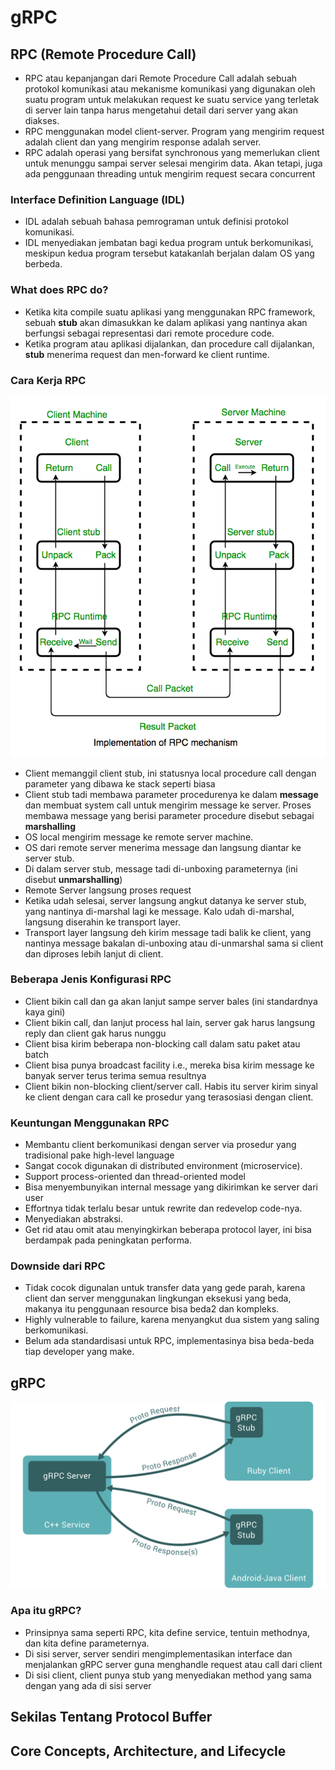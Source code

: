 # gRPC


## RPC (Remote Procedure Call)
- RPC atau kepanjangan dari Remote Procedure Call adalah sebuah protokol komunikasi atau mekanisme komunikasi yang digunakan oleh suatu program untuk melakukan request ke suatu service yang terletak di server lain tanpa harus mengetahui detail dari server yang akan diakses.
- RPC menggunakan model client-server. Program yang mengirim request adalah client dan yang mengirim response adalah server.
- RPC adalah operasi yang bersifat synchronous yang memerlukan client untuk menunggu sampai server selesai mengirim data. Akan tetapi, juga ada penggunaan threading untuk mengirim request secara concurrent

### Interface Definition Language (IDL)
- IDL adalah sebuah bahasa pemrograman untuk definisi protokol komunikasi.
- IDL menyediakan jembatan bagi kedua program untuk berkomunikasi, meskipun kedua program tersebut katakanlah berjalan dalam OS yang berbeda.

### What does RPC do?
- Ketika kita compile suatu aplikasi yang menggunakan RPC framework, sebuah **stub** akan dimasukkan ke dalam aplikasi yang nantinya akan berfungsi sebagai representasi dari remote procedure code.
- Ketika program atau aplikasi dijalankan, dan procedure call dijalankan, **stub** menerima request dan men-forward ke client runtime.

### Cara Kerja RPC
![Diagram RPC](/img/operating-system-remote-call-procedure-working.png)

- Client memanggil client stub, ini statusnya local procedure call dengan parameter yang dibawa ke stack seperti biasa
- Client stub tadi membawa parameter procedurenya ke dalam **message** dan membuat system call untuk mengirim message ke server. Proses membawa message yang berisi parameter procedure disebut sebagai **marshalling**
- OS local mengirim message ke remote server machine.
- OS dari remote server menerima message dan langsung diantar ke server stub.
- Di dalam server stub, message tadi di-unboxing parameternya (ini disebut **unmarshalling**)
- Remote Server langsung proses request
- Ketika udah selesai, server langsung angkut datanya ke server stub, yang nantinya di-marshal lagi ke message. Kalo udah di-marshal, langsung diserahin ke transport layer.
- Transport layer langsung deh kirim message tadi balik ke client, yang nantinya message bakalan di-unboxing atau di-unmarshal sama si client dan diproses lebih lanjut di client.


### Beberapa Jenis Konfigurasi RPC
- Client bikin call dan ga akan lanjut sampe server bales (ini standardnya kaya gini)
- Client bikin call, dan lanjut process hal lain, server gak harus langsung reply dan client gak harus nunggu
- Client bisa kirim beberapa non-blocking call dalam satu paket atau batch
- Client bisa punya broadcast facility i.e., mereka bisa kirim message ke banyak server terus terima semua resultnya
- Client bikin non-blocking client/server call. Habis itu server kirim sinyal ke client dengan cara call ke prosedur yang terasosiasi dengan client.


### Keuntungan Menggunakan RPC
- Membantu client berkomunikasi dengan server via prosedur yang tradisional pake high-level language
- Sangat cocok digunakan di distributed environment (microservice).
- Support process-oriented dan thread-oriented model
- Bisa menyembunyikan internal message yang dikirimkan ke server dari user
- Effortnya tidak terlalu besar untuk rewrite dan redevelop code-nya.
- Menyediakan abstraksi.
- Get rid atau omit atau menyingkirkan beberapa protocol layer, ini bisa berdampak pada peningkatan performa.

### Downside dari RPC
- Tidak cocok digunalan untuk transfer data yang gede parah, karena client dan server menggunakan lingkungan eksekusi yang beda, makanya itu penggunaan resource bisa beda2 dan kompleks.
- Highly vulnerable to failure, karena menyangkut dua sistem yang saling berkomunikasi.
- Belum ada standardisasi untuk RPC, implementasinya bisa beda-beda tiap developer yang make.


## gRPC
![gRPC Diagram](/img/grpc.svg)
### Apa itu gRPC?
- Prinsipnya sama seperti RPC, kita define service, tentuin methodnya, dan kita define parameternya.
- Di sisi server, server sendiri mengimplementasikan interface dan menjalankan gRPC server guna menghandle request atau call dari client
- Di sisi client, client punya stub yang menyediakan method yang sama dengan yang ada di sisi server

## Sekilas Tentang Protocol Buffer
## Core Concepts, Architecture, and Lifecycle
